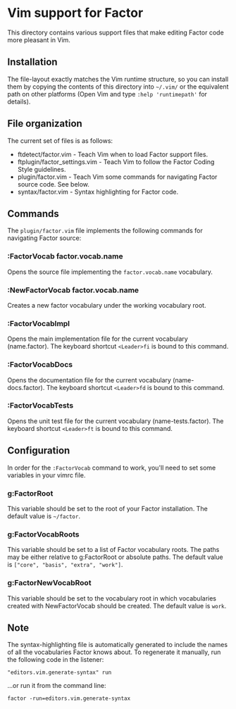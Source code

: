 Vim support for Factor
======================

This directory contains various support files that make editing Factor code
more pleasant in Vim.

## Installation

The file-layout exactly matches the Vim runtime
structure, so you can install them by copying the contents of this directory
into `~/.vim/` or the equivalent path on other platforms (Open Vim and type
`:help 'runtimepath'` for details).

## File organization

The current set of files is as follows:

* ftdetect/factor.vim - Teach Vim when to load Factor support files.
* ftplugin/factor_settings.vim - Teach Vim to follow the Factor Coding Style guidelines.
* plugin/factor.vim - Teach Vim some commands for navigating Factor source code. See below.
* syntax/factor.vim - Syntax highlighting for Factor code.

## Commands

The `plugin/factor.vim` file implements the following commands for navigating Factor source:

### :FactorVocab factor.vocab.name

Opens the source file implementing the `factor.vocab.name` vocabulary.

### :NewFactorVocab factor.vocab.name

Creates a new factor vocabulary under the working vocabulary root.

### :FactorVocabImpl

Opens the main implementation file for the current vocabulary
(name.factor).  The keyboard shortcut `<Leader>fi` is bound to this command.

### :FactorVocabDocs

Opens the documentation file for the current vocabulary
(name-docs.factor).  The keyboard shortcut `<Leader>fd` is bound to this command.

### :FactorVocabTests

Opens the unit test file for the current vocabulary
(name-tests.factor).  The keyboard shortcut `<Leader>ft` is bound to this command.

## Configuration

In order for the `:FactorVocab` command to work, you'll need to set some variables in your vimrc file.

### g:FactorRoot

This variable should be set to the root of your Factor
installation. The default value is `~/factor`.

### g:FactorVocabRoots

This variable should be set to a list of Factor vocabulary roots.
The paths may be either relative to g:FactorRoot or absolute paths.
The default value is `["core", "basis", "extra", "work"]`.

### g:FactorNewVocabRoot

This variable should be set to the vocabulary root in which
vocabularies created with NewFactorVocab should be created.
The default value is `work`.

## Note

The syntax-highlighting file is automatically generated to include the
names of all the vocabularies Factor knows about. To regenerate it manually,
run the following code in the listener:

    "editors.vim.generate-syntax" run

...or run it from the command line:

    factor -run=editors.vim.generate-syntax
